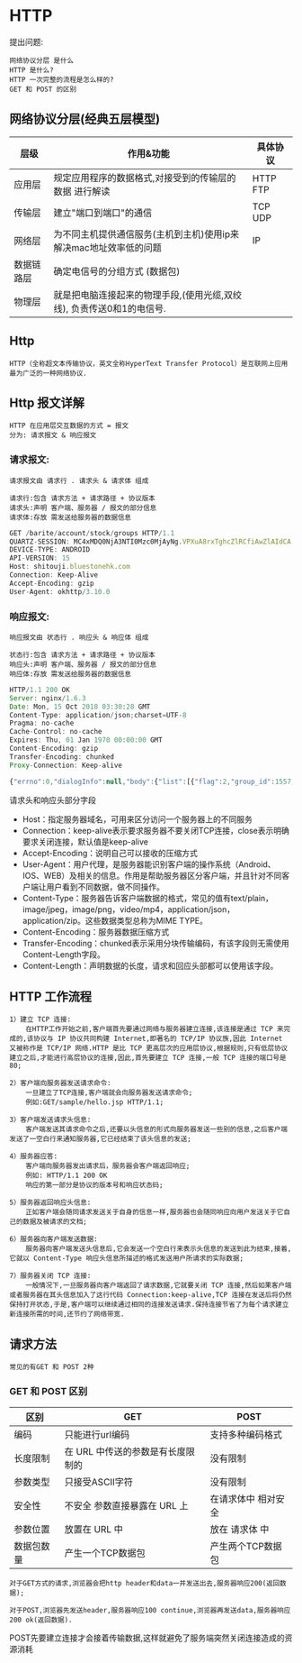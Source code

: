 # HTTP

提出问题:

    网络协议分层 是什么
    HTTP 是什么?
    HTTP 一次完整的流程是怎么样的?
    GET 和 POST 的区别

## 网络协议分层(经典五层模型)

|层级|作用&功能|具体协议|  
|---|---|---|
|应用层|规定应用程序的数据格式,对接受到的传输层的数据 进行解读 |HTTP FTP|
|传输层|建立"端口到端口"的通信 |TCP UDP|
|网络层|为不同主机提供通信服务(主机到主机)使用ip来解决mac地址效率低的问题|IP|
|数据链路层|确定电信号的分组方式 (数据包)||
|物理层|就是把电脑连接起来的物理手段,(使用光缆,双绞线), 负责传送0和1的电信号.||

## Http

    HTTP（全称超文本传输协议，英文全称HyperText Transfer Protocol）是互联网上应用最为广泛的一种网络协议.

## Http 报文详解

    HTTP 在应用层交互数据的方式 = 报文
    分为: 请求报文 & 响应报文

### 请求报文:

    请求报文由 请求行 . 请求头 & 请求体 组成

    请求行:包含 请求方法 + 请求路径 + 协议版本
    请求头:声明 客户端、服务器 / 报文的部分信息
    请求体:存放 需发送给服务器的数据信息

``` js
GET /barite/account/stock/groups HTTP/1.1
QUARTZ-SESSION: MC4xMDQ0NjA3NTI0Mzc0MjAyNg.VPXuA8rxTghcZlRCfiAwZlAIdCA
DEVICE-TYPE: ANDROID
API-VERSION: 15
Host: shitouji.bluestonehk.com
Connection: Keep-Alive
Accept-Encoding: gzip
User-Agent: okhttp/3.10.0
```

### 响应报文: 

    响应报文由 状态行 . 响应头 & 响应体 组成

    状态行:包含 请求方法 + 请求路径 + 协议版本
    响应头:声明 客户端、服务器 / 报文的部分信息
    响应体:存放 需发送给服务器的数据信息

``` js
HTTP/1.1 200 OK
Server: nginx/1.6.3
Date: Mon, 15 Oct 2018 03:30:28 GMT
Content-Type: application/json;charset=UTF-8
Pragma: no-cache
Cache-Control: no-cache
Expires: Thu, 01 Jan 1970 00:00:00 GMT
Content-Encoding: gzip
Transfer-Encoding: chunked
Proxy-Connection: Keep-alive

{"errno":0,"dialogInfo":null,"body":{"list":[{"flag":2,"group_id":1557,"group_name":"港股","count":1},{"flag":3,"group_id":1558,"group_name":"美股","count":7},{"flag":1,"group_id":1556,"group_name":"全部","count":8}]},"message":"success"}
```

请求头和响应头部分字段

* Host：指定服务器域名，可用来区分访问一个服务器上的不同服务
* Connection：keep-alive表示要求服务器不要关闭TCP连接，close表示明确要求关闭连接，默认值是keep-alive
* Accept-Encoding：说明自己可以接收的压缩方式
* User-Agent：用户代理，是服务器能识别客户端的操作系统（Android、IOS、WEB）及相关的信息。作用是帮助服务器区分客户端，并且针对不同客户端让用户看到不同数据，做不同操作。
* Content-Type：服务器告诉客户端数据的格式，常见的值有text/plain，image/jpeg，image/png，video/mp4，application/json，application/zip。这些数据类型总称为MIME TYPE。
* Content-Encoding：服务器数据压缩方式
* Transfer-Encoding：chunked表示采用分块传输编码，有该字段则无需使用Content-Length字段。
* Content-Length：声明数据的长度，请求和回应头部都可以使用该字段。

## HTTP 工作流程

    1）建立 TCP 连接:
        在HTTP工作开始之前,客户端首先要通过网络与服务器建立连接,该连接是通过 TCP 来完成的,该协议与 IP 协议共同构建 Internet,即著名的 TCP/IP 协议族,因此 Internet 又被称作是 TCP/IP 网络.HTTP 是比 TCP 更高层次的应用层协议,根据规则,只有低层协议建立之后,才能进行高层协议的连接,因此,首先要建立 TCP 连接,一般 TCP 连接的端口号是80;

    2）客户端向服务器发送请求命令:
        一旦建立了TCP连接,客户端就会向服务器发送请求命令;
        例如:GET/sample/hello.jsp HTTP/1.1;

    3）客户端发送请求头信息:
        客户端发送其请求命令之后,还要以头信息的形式向服务器发送一些别的信息,之后客户端发送了一空白行来通知服务器,它已经结束了该头信息的发送;

    4）服务器应答:
        客户端向服务器发出请求后，服务器会客户端返回响应;
        例如: HTTP/1.1 200 OK
        响应的第一部分是协议的版本号和响应状态码;

    5）服务器返回响应头信息:
        正如客户端会随同请求发送关于自身的信息一样,服务器也会随同响应向用户发送关于它自己的数据及被请求的文档;

    6）服务器向客户端发送数据:
        服务器向客户端发送头信息后,它会发送一个空白行来表示头信息的发送到此为结束,接着,它就以 Content-Type 响应头信息所描述的格式发送用户所请求的实际数据;

    7）服务器关闭 TCP 连接:
        一般情况下,一旦服务器向客户端返回了请求数据,它就要关闭 TCP 连接,然后如果客户端或者服务器在其头信息加入了这行代码 Connection:keep-alive,TCP 连接在发送后将仍然保持打开状态,于是,客户端可以继续通过相同的连接发送请求.保持连接节省了为每个请求建立新连接所需的时间,还节约了网络带宽.

## 请求方法

    常见的有GET 和 POST 2种

### GET 和 POST 区别

|区别|GET|POST|
|---|---|---|
|编码|只能进行url编码|支持多种编码格式|
|长度限制|在 URL 中传送的参数是有长度限制的|没有限制|
|参数类型|只接受ASCII字符|没有限制|
|安全性|不安全 参数直接暴露在 URL 上|在请求体中 相对安全|
|参数位置|放置在 URL 中|放在 请求体 中|
|数据包数量|产生一个TCP数据包|产生两个TCP数据包|

    对于GET方式的请求,浏览器会把http header和data一并发送出去,服务器响应200(返回数据);

    对于POST,浏览器先发送header,服务器响应100 continue,浏览器再发送data,服务器响应200 ok(返回数据).

POST先要建立连接才会接着传输数据,这样就避免了服务端突然关闭连接造成的资源消耗